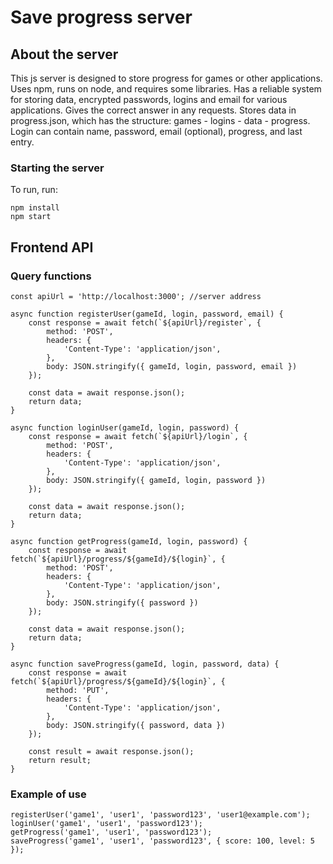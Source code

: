 # Save progress server
## About the server
This js server is designed to store progress for games or other applications.
Uses npm, runs on node, and requires some libraries.
Has a reliable system for storing data, encrypted passwords, logins and email for various applications.
Gives the correct answer in any requests.
Stores data in progress.json, which has the structure: games - logins - data - progress.
Login can contain name, password, email (optional), progress, and last entry.
### Starting the server
To run, run:
```
npm install
npm start
```
## Frontend API
### Query functions
```
const apiUrl = 'http://localhost:3000'; //server address

async function registerUser(gameId, login, password, email) {
    const response = await fetch(`${apiUrl}/register`, {
        method: 'POST',
        headers: {
            'Content-Type': 'application/json',
        },
        body: JSON.stringify({ gameId, login, password, email })
    });

    const data = await response.json();
    return data;
}

async function loginUser(gameId, login, password) {
    const response = await fetch(`${apiUrl}/login`, {
        method: 'POST',
        headers: {
            'Content-Type': 'application/json',
        },
        body: JSON.stringify({ gameId, login, password })
    });

    const data = await response.json();
    return data;
}

async function getProgress(gameId, login, password) {
    const response = await fetch(`${apiUrl}/progress/${gameId}/${login}`, {
        method: 'POST',
        headers: {
            'Content-Type': 'application/json',
        },
        body: JSON.stringify({ password })
    });

    const data = await response.json();
    return data;
}

async function saveProgress(gameId, login, password, data) {
    const response = await fetch(`${apiUrl}/progress/${gameId}/${login}`, {
        method: 'PUT',
        headers: {
            'Content-Type': 'application/json',
        },
        body: JSON.stringify({ password, data })
    });

    const result = await response.json();
    return result;
}
```
### Example of use
```
registerUser('game1', 'user1', 'password123', 'user1@example.com');
loginUser('game1', 'user1', 'password123');
getProgress('game1', 'user1', 'password123');
saveProgress('game1', 'user1', 'password123', { score: 100, level: 5 });

```
